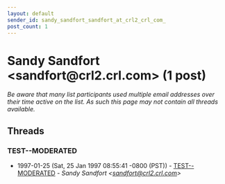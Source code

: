 ```yaml
---
layout: default
sender_id: sandy_sandfort_sandfort_at_crl2_crl_com_
post_count: 1
---
```


# Sandy Sandfort <sandfort<span>@</span>crl2.crl.com> (1 post)

_Be aware that many list participants used multiple email addresses over their time active on the list. As such this page may not contain all threads available._

## Threads

### TEST--MODERATED
+ 1997-01-25 (Sat, 25 Jan 1997 08:55:41 -0800 (PST)) - [TEST--MODERATED](/archive/1997/01/98891024491588b0e0fb7e620c3277cee554c2e8c11356aa62116d9f84863955) - _Sandy Sandfort \<sandfort@crl2.crl.com\>_

